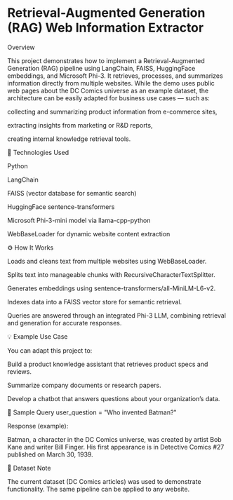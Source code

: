 # Retrieval-Augmented Generation (RAG) Web Information Extractor
Overview

This project demonstrates how to implement a Retrieval-Augmented Generation (RAG) pipeline using LangChain, FAISS, HuggingFace embeddings, and Microsoft Phi-3.
It retrieves, processes, and summarizes information directly from multiple websites.
While the demo uses public web pages about the DC Comics universe as an example dataset, the architecture can be easily adapted for business use cases — such as:

collecting and summarizing product information from e-commerce sites,

extracting insights from marketing or R&D reports,

creating internal knowledge retrieval tools.

🔧 Technologies Used

Python

LangChain

FAISS (vector database for semantic search)

HuggingFace sentence-transformers

Microsoft Phi-3-mini model via llama-cpp-python

WebBaseLoader for dynamic website content extraction

⚙️ How It Works

Loads and cleans text from multiple websites using WebBaseLoader.

Splits text into manageable chunks with RecursiveCharacterTextSplitter.

Generates embeddings using sentence-transformers/all-MiniLM-L6-v2.

Indexes data into a FAISS vector store for semantic retrieval.

Queries are answered through an integrated Phi-3 LLM, combining retrieval and generation for accurate responses.

💡 Example Use Case

You can adapt this project to:

Build a product knowledge assistant that retrieves product specs and reviews.

Summarize company documents or research papers.

Develop a chatbot that answers questions about your organization’s data.

🧠 Sample Query
user_question = "Who invented Batman?"


Response (example):

Batman, a character in the DC Comics universe, was created by artist Bob Kane and writer Bill Finger. His first appearance is in Detective Comics #27 published on March 30, 1939.

📂 Dataset Note

The current dataset (DC Comics articles) was used to demonstrate functionality.
The same pipeline can be applied to any website.

